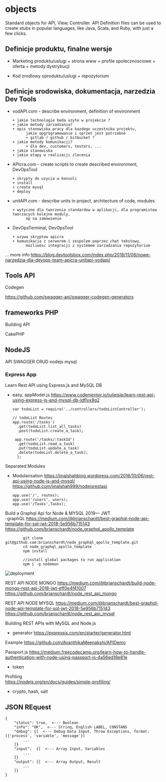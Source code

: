 # objects
Standard objects for API, View, Controller. API Definition files can be used to create stubs in popular languages, like Java, Scala, and Ruby, with just a few clicks.

## Definicje produktu, finalne wersje

+ Marketing produktu/uslugi
      + strona www
      + profile spolecznosciowe
      + oferta
      + metody dystrybucji
      
+ Kod zrodlowy oproduktu/uslugi
      + repozytorium
      
## Definicje srodowiska, dokumentacja, narzedzia  Dev Tools

+ vodAPI.com - describe environment, definition of environment

      + jakie technologie beda uzyte w projekcie ?
      + jakie metody zarzadzania?
      + opis stanowiska pracy dla kazdego uczestnika projektu, 
            jakie opgrogramowanie i sprzet jest potrzebne
            + gitlab / github / bitbucket ?             
      + jakie metody komunikacji?
            + dla dev, customers, testers, ...
      + jakie stanowiska
      + jakie etapy w realizacji zlecenia
      
+ APIcra.com - create scripts to create described environment, DevOpsTool

      + skrypty do uzycia w konsoli
      + install
      + create mysql
      + deploy
      
+ unitAPI.com - describe units in project, architecture of code, modules

      + wytyczne dla tworzenia standardow w aplikacji, dla programistow tworzacych kolejne moduly, 
            np na zamowienie

+ DevOpsTerminal, DevOpsTool

      + uzywa skryptow apicra
      + komunikacja z serwerem i zespolem poprzez chat tekstowy, 
            mozliwosc integracji z systemem zarzadzania repozytorium
      


... more info 
https://blog.devtoolsbox.com/index.php/2018/11/08/nowe-narzedzia-dla-devops-team-apicra-unitapi-vodapi/

## Tools API
Codegen

https://github.com/swagger-api/swagger-codegen-generators



## frameworks PHP
Building API

CakePHP


## NodeJS
API SWAGGER CRUD nodejs mysql

### Express App
Learn Rest API using Express.js and MySQL DB
- easy, appModel.js
https://www.codementor.io/julieisip/learn-rest-api-using-express-js-and-mysql-db-ldflyx8g2

      var todoList = require('../controllers/todoListController');

      // todoList Routes
      app.route('/tasks')
        .get(todoList.list_all_tasks)
        .post(todoList.create_a_task);

       app.route('/tasks/:taskId')
        .get(todoList.read_a_task)
        .put(todoList.update_a_task)
        .delete(todoList.delete_a_task);
        };

Separated Modules
- Modularisation
https://jinalshahblog.wordpress.com/2016/10/06/rest-api-using-node-js-and-mysql/
https://github.com/jinalshah999/nodejsrestapi
      
      app.use('/', routes);
      app.use('/users', users);
      app.use('/Tasks',Tasks);
      
      
Build a Graphql Api for Node & MYSQL 2019— JWT      
-graphQL
https://medium.com/@brianschardt/best-graphql-node-api-template-for-sql-jwt-2018-5e956b715143
https://github.com/brianschardt/node_graphql_apollo_template

            git clone git@github.com:brianschardt/node_graphql_apollo_template.git
            cd node_graphql_apollo_template
            npm install

            //install global packages to run application
            npm i -g nodemon

![deployment](https://cdn-images-1.medium.com/max/1600/1*TRAT1glkPpDFhv-GHCFBNQ.jpeg)

REST API NODE MONGO
https://medium.com/@brianschardt/build-node-mongo-rest-api-2018-jwt-eff0e4f41007
https://github.com/brianschardt/node_rest_api_mongo


REST API NODE MYSQL
https://medium.com/@brianschardt/best-graphql-node-api-template-for-sql-jwt-2018-5e956b715143
https://github.com/brianschardt/node_rest_api_mysql



Building REST APIs with MySQL and Node.js
- generator
https://expressjs.com/en/starter/generator.html

Example
https://github.com/AvanthikaMeenakshi/APIDemo


Passport.js
https://medium.freecodecamp.org/learn-how-to-handle-authentication-with-node-using-passport-js-4a56ed18e81e
- token

Profiling  
https://nodejs.org/en/docs/guides/simple-profiling/
- crypto, hash, salt




## JSON REquest

    {
        "status": true,  <--- Boolean
        "info": "OK",  <--- String, English LABEL, CONSTANS
        "debug": {[  <--- Debug Data Input, Throw Exceptions, format: [{'process', 'variable', 'message'}]
            ...
        ]}
        "input":  {[  <--- Array Input, Variables
            ...
        ]}
        "output": {[  <--- Array Output, Result
            ...
        ]}
    }
